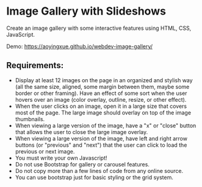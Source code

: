 # Image Gallery with Slideshows
Create an image gallery with some interactive features using HTML, CSS, JavaScript.

Demo: https://aoyingxue.github.io/webdev-image-gallery/

## Requirements:

- Display at least 12 images on the page in an organized and stylish way (all the same size, aligned, some margin between them, maybe some border or other framing).
Have an effect of some sort when the user hovers over an image (color overlay, outline, resize, or other effect).
- When the user clicks on an image, open it in a large size that covers most of the page. The large image should overlay on top of the image thumbnails.
- When viewing a large version of the image, have a "x" or "close" button that allows the user to close the large image overlay.
- When viewing a large version of the image, have left and right arrow buttons (or "previous" and "next") that the user can click to load the previous or next image.
- You must write your own Javascript!
- Do not use Bootstrap for gallery or carousel features.
- Do not copy more than a few lines of code from any online source.
- You can use bootstrap just for basic styling or the grid system.
